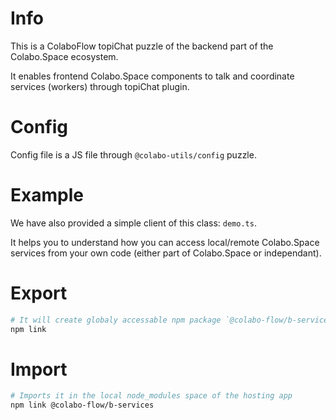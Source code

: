 # Info

This is a ColaboFlow topiChat puzzle of the backend part of the Colabo.Space ecosystem.

It enables frontend Colabo.Space components to talk and coordinate services (workers) through topiChat plugin.

# Config

Config file is a JS file through `@colabo-utils/config` puzzle.

# Example

We have also provided a simple client of this class: `demo.ts`.

It helps you to understand how you can access local/remote Colabo.Space services from your own code (either part of Colabo.Space or independant).

# Export

```sh
# It will create globaly accessable npm package `@colabo-flow/b-services`
npm link
```

# Import

```sh
# Imports it in the local node_modules space of the hosting app
npm link @colabo-flow/b-services
```